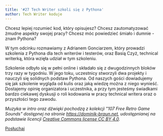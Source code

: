 ```yaml
---
title: '#27 Tech Writer szkoli się z Pythona'
author: Tech Writer koduje
---
```


Chcesz lepiej rozumieć kod, który opisujesz? Chcesz zautomatyzować żmudne
aspekty swojej pracy? Chcesz móc powiedzieć śmiało i dumnie - znam Pythona?

W tym odcinku rozmawiamy z Adrianem Gonciarzem, który prowadzi szkolenia z
Pythona dla tech writerów i testerów, oraz Basią Czyż, technical writerką, która
wzięła udział w tym szkoleniu.

Szkolenie odbyło się w pełni online i składało się z dwugodzinnych bloków trzy
razy w tygodniu. W jego toku, uczestnicy stworzyli dwa projekty i nauczyli się
solidnych podstaw Pythona. Od naszych gości dowiadujemy się jak szkolenie
wygląda od kulis oraz jaką wiedzę można z niego wynieść. Dostajemy opinię
organizatora i uczestnika, a przy tym jesteśmy świadkami bardzo ciekawej
dyskusji o roli kodowania w pracy technical writera oraz o przyszłości tego
zawodu.

_Muzyka w intro oraz dźwięki pochodzą z kolekcji "107 Free Retro Game Sounds"
dostępnej na stronie <https://dominik-braun.net>, udostępnianej na podstawie
licencji
[Creative Commons license CC BY 4.0](https://creativecommons.org/licenses/by/4.0/)._

<a class="listenButton pixelButton" href="https://anchor.fm/docdeveloper/episodes/27-Tech-Writer-szkoli-si-z-Pythona-eqaeh1" target="_blank" rel="noopener noreferrer">Posłuchaj</a>
